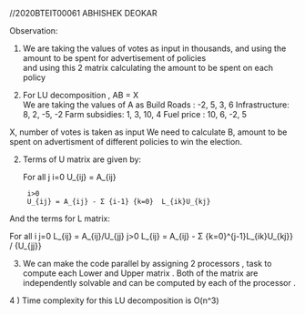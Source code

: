 //2020BTEIT00061 ABHISHEK DEOKAR

Observation:
1) We are taking the values of votes as input in thousands, and using the amount to be spent for advertisement of policies  
   and using this 2 matrix calculating the amount to be spent on each policy 


2)  For LU decomposition , AB = X  
    We are taking the values of A as Build Roads   : -2, 5, 3, 6
				     Infrastructure: 8, 2, -5, -2
       				     Farm subsidies: 1, 3, 10, 4
                                     Fuel price    : 10, 6, -2, 5

   X, number of votes is taken as input
   We need to calculate B, amount to be spent on advertisment of different policies to win the election.

2) Terms of U matrix are given by:

   For all j
            	i=0 
		U_{ij} = A_{ij}
		
		i>0 
		U_{ij} = A_{ij} - Σ {i-1} {k=0}  L_{ik}U_{kj}             

And the terms for L matrix:

 For all i
		 j=0 
		 L_{ij} = A_{ij}/U_{jj}
		 j>0 
		 L_{ij} = A_{ij} - Σ {k=0}^{j-1}L_{ik}U_{kj}} / {U_{jj}}  

3) We can make the code parallel by assigning 2 processors , task to compute each Lower and Upper matrix . Both of the matrix are independently
   solvable and can be computed by each of the processor .


4 ) Time complexity for this LU decomposition is O(n^3) 
